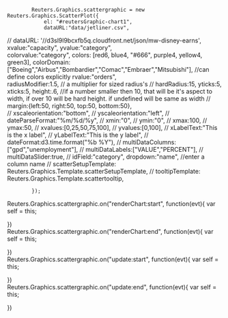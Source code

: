  			Reuters.Graphics.scattergraphic = new Reuters.Graphics.ScatterPlot({
				el: "#reutersGraphic-chart1",
				dataURL:"data/jetliner.csv",
//              dataURL: '//d3sl9l9bcxfb5q.cloudfront.net/json/mw-disney-earns',
				xvalue:"capacity",
				yvalue:"category",	
				colorvalue:"category",
				colors: [red6, blue4, "#666", purple4, yellow4, green3],
				colorDomain:["Boeing","Airbus","Bombardier","Comac","Embraer","Mitsubishi"],  //can define colors explicitly
				rvalue:"orders",				
				radiusModifier:1.5, // a multiplier for sized radius's
//				hardRadius:15, 
				yticks:5,
				xticks:5,
				height:.6, //if a number smaller then 10, that will be it's aspect to width, if over 10 will be hard height.  if undefined will be same as width
//				margin:{left:50, right:50, top:50, bottom:50},			
//				xscaleorientation:"bottom",
//				yscaleorientation:"left",
//				dateParseFormat:"%m/%d/%y",
//				xmin:"0",
//				ymin:"0",
//				xmax:100,
//				ymax:50,
//				xvalues:[0,25,50,75,100],
//				yvalues:[0,100],
//				xLabelText:"This is the x label",
//				yLabelText:"This is the y label",
//				dateFormat:d3.time.format("%b %Y"),
//				multiDataColumns:["gpd","unemployment"],
//				multiDataLabels:["VALUE","PERCENT"],
//				multiDataSlider:true,
//				idField:"category",
                dropdown:"name", //enter a column name 
//				scatterSetupTemplate: Reuters.Graphics.Template.scatterSetupTemplate,
//				tooltipTemplate: Reuters.Graphics.Template.scattertooltip,

			});  		


Reuters.Graphics.scattergraphic.on("renderChart:start", function(evt){
    var self = this;
    
})		
Reuters.Graphics.scattergraphic.on("renderChart:end", function(evt){
    var self = this;
    
})		
Reuters.Graphics.scattergraphic.on("update:start", function(evt){
    var self = this;
    
})		
Reuters.Graphics.scattergraphic.on("update:end", function(evt){
    var self = this;
    
})	